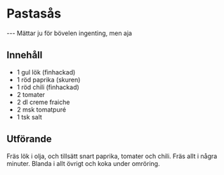 # Pastasås
--- Mättar ju för bövelen ingenting, men aja

## Innehåll
* 1 gul lök (finhackad)
* 1 röd paprika (skuren)
* 1 röd chili (finhackad)
* 2 tomater
* 2 dl creme fraiche
* 2 msk tomatpuré
* 1 tsk salt

## Utförande

Fräs lök i olja, och tillsätt snart paprika, tomater och chili. Fräs allt i några minuter. Blanda i allt övrigt och koka under omröring.